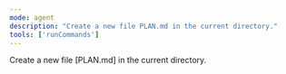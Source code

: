 ```yaml
---
mode: agent
description: "Create a new file PLAN.md in the current directory."
tools: ['runCommands']
---
```

Create a new file [PLAN.md] in the current directory.
